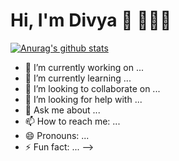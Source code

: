 # Hi, I'm Divya 👋 👩🏾‍💻


[![Anurag's github stats](https://github-readme-stats.vercel.app/api?username=DivyaSoni31)](https://github.com/anuraghazra/github-readme-stats)

- 🔭 I’m currently working on ...
- 🌱 I’m currently learning ...
- 👯 I’m looking to collaborate on ...
- 🤔 I’m looking for help with ...
- 💬 Ask me about ...
- 📫 How to reach me: ...
- 😄 Pronouns: ...
- ⚡ Fun fact: ...
-->
